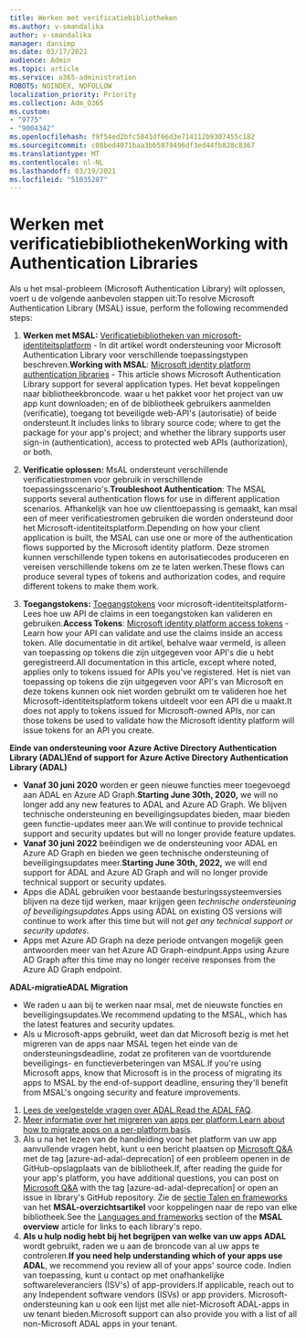 ```yaml
---
title: Werken met verificatiebibliotheken
ms.author: v-smandalika
author: v-smandalika
manager: dansimp
ms.date: 03/17/2021
audience: Admin
ms.topic: article
ms.service: o365-administration
ROBOTS: NOINDEX, NOFOLLOW
localization_priority: Priority
ms.collection: Adm_O365
ms.custom:
- "9775"
- "9004342"
ms.openlocfilehash: f9f54ed2bfc5841df66d3e714112b9307455c182
ms.sourcegitcommit: c08bed4071baa3bb5879496df3ed44fb828c8367
ms.translationtype: MT
ms.contentlocale: nl-NL
ms.lasthandoff: 03/19/2021
ms.locfileid: "51035287"
---
```

# <a name="working-with-authentication-libraries"></a><span data-ttu-id="da391-102">Werken met verificatiebibliotheken</span><span class="sxs-lookup"><span data-stu-id="da391-102">Working with Authentication Libraries</span></span>

<span data-ttu-id="da391-103">Als u het msal-probleem (Microsoft Authentication Library) wilt oplossen, voert u de volgende aanbevolen stappen uit:</span><span class="sxs-lookup"><span data-stu-id="da391-103">To resolve Microsoft Authentication Library (MSAL) issue, perform the following recommended steps:</span></span>

1. <span data-ttu-id="da391-104">**Werken met MSAL:** [Verificatiebibliotheken van microsoft-identiteitsplatform](https://docs.microsoft.com/azure/active-directory/develop/reference-v2-libraries) - In dit artikel wordt ondersteuning voor Microsoft Authentication Library voor verschillende toepassingstypen beschreven.</span><span class="sxs-lookup"><span data-stu-id="da391-104">**Working with MSAL**: [Microsoft identity platform authentication libraries](https://docs.microsoft.com/azure/active-directory/develop/reference-v2-libraries) - This article shows Microsoft Authentication Library support for several application types.</span></span> <span data-ttu-id="da391-105">Het bevat koppelingen naar bibliotheekbroncode. waar u het pakket voor het project van uw app kunt downloaden; en of de bibliotheek gebruikers aanmelden (verificatie), toegang tot beveiligde web-API's (autorisatie) of beide ondersteunt.</span><span class="sxs-lookup"><span data-stu-id="da391-105">It includes links to library source code; where to get the package for your app's project; and whether the library supports user sign-in (authentication), access to protected web APIs (authorization), or both.</span></span>

2. <span data-ttu-id="da391-106">**Verificatie oplossen:** MsAL ondersteunt verschillende verificatiestromen voor gebruik in verschillende toepassingsscenario's.</span><span class="sxs-lookup"><span data-stu-id="da391-106">**Troubleshoot Authentication**: The MSAL supports several authentication flows for use in different application scenarios.</span></span> <span data-ttu-id="da391-107">Afhankelijk van hoe uw clienttoepassing is gemaakt, kan msal een of meer verificatiestromen gebruiken die worden ondersteund door het Microsoft-identiteitsplatform.</span><span class="sxs-lookup"><span data-stu-id="da391-107">Depending on how your client application is built, the MSAL can use one or more of the authentication flows supported by the Microsoft identity platform.</span></span> <span data-ttu-id="da391-108">Deze stromen kunnen verschillende typen tokens en autorisatiecodes produceren en vereisen verschillende tokens om ze te laten werken.</span><span class="sxs-lookup"><span data-stu-id="da391-108">These flows can produce several types of tokens and authorization codes, and require different tokens to make them work.</span></span>

3. <span data-ttu-id="da391-109">**Toegangstokens:** [Toegangstokens](https://docs.microsoft.com/azure/active-directory/develop/access-tokens) voor microsoft-identiteitsplatform- Lees hoe uw API de claims in een toegangstoken kan valideren en gebruiken.</span><span class="sxs-lookup"><span data-stu-id="da391-109">**Access Tokens**: [Microsoft identity platform access tokens](https://docs.microsoft.com/azure/active-directory/develop/access-tokens) - Learn how your API can validate and use the claims inside an access token.</span></span> <span data-ttu-id="da391-110">Alle documentatie in dit artikel, behalve waar vermeld, is alleen van toepassing op tokens die zijn uitgegeven voor API's die u hebt geregistreerd.</span><span class="sxs-lookup"><span data-stu-id="da391-110">All documentation in this article, except where noted, applies only to tokens issued for APIs you've registered.</span></span> <span data-ttu-id="da391-111">Het is niet van toepassing op tokens die zijn uitgegeven voor API's van Microsoft en deze tokens kunnen ook niet worden gebruikt om te valideren hoe het Microsoft-identiteitsplatform tokens uitdeelt voor een API die u maakt.</span><span class="sxs-lookup"><span data-stu-id="da391-111">It does not apply to tokens issued for Microsoft-owned APIs, nor can those tokens be used to validate how the Microsoft identity platform will issue tokens for an API you create.</span></span>

<span data-ttu-id="da391-112">**Einde van ondersteuning voor Azure Active Directory Authentication Library (ADAL)**</span><span class="sxs-lookup"><span data-stu-id="da391-112">**End of support for Azure Active Directory Authentication Library (ADAL)**</span></span>

- <span data-ttu-id="da391-113">**Vanaf 30 juni 2020** worden er geen nieuwe functies meer toegevoegd aan ADAL en Azure AD Graph.</span><span class="sxs-lookup"><span data-stu-id="da391-113">**Starting June 30th, 2020,** we will no longer add any new features to ADAL and Azure AD Graph.</span></span> <span data-ttu-id="da391-114">We blijven technische ondersteuning en beveiligingsupdates bieden, maar bieden geen functie-updates meer aan.</span><span class="sxs-lookup"><span data-stu-id="da391-114">We will continue to provide technical support and security updates but will no longer provide feature updates.</span></span>
- <span data-ttu-id="da391-115">**Vanaf 30 juni 2022** beëindigen we de ondersteuning voor ADAL en Azure AD Graph en bieden we geen technische ondersteuning of beveiligingsupdates meer.</span><span class="sxs-lookup"><span data-stu-id="da391-115">**Starting June 30th, 2022,** we will end support for ADAL and Azure AD Graph and will no longer provide technical support or security updates.</span></span>
- <span data-ttu-id="da391-116">Apps die ADAL gebruiken voor bestaande besturingssysteemversies blijven na deze tijd werken, maar krijgen geen *technische ondersteuning of beveiligingsupdates.*</span><span class="sxs-lookup"><span data-stu-id="da391-116">Apps using ADAL on existing OS versions will continue to work after this time but will not *get any technical support or security updates*.</span></span>
- <span data-ttu-id="da391-117">Apps met Azure AD Graph na deze periode ontvangen mogelijk geen antwoorden meer van het Azure AD Graph-eindpunt.</span><span class="sxs-lookup"><span data-stu-id="da391-117">Apps using Azure AD Graph after this time may no longer receive responses from the Azure AD Graph endpoint.</span></span>

<span data-ttu-id="da391-118">**ADAL-migratie**</span><span class="sxs-lookup"><span data-stu-id="da391-118">**ADAL Migration**</span></span>

- <span data-ttu-id="da391-119">We raden u aan bij te werken naar msal, met de nieuwste functies en beveiligingsupdates.</span><span class="sxs-lookup"><span data-stu-id="da391-119">We recommend updating to the MSAL, which has the latest features and security updates.</span></span>
- <span data-ttu-id="da391-120">Als u Microsoft-apps gebruikt, weet dan dat Microsoft bezig is met het migreren van de apps naar MSAL tegen het einde van de ondersteuningsdeadline, zodat ze profiteren van de voortdurende beveiligings- en functieverbeteringen van MSAL.</span><span class="sxs-lookup"><span data-stu-id="da391-120">If you're using Microsoft apps, know that Microsoft is in the process of migrating its apps to MSAL by the end-of-support deadline, ensuring they'll benefit from MSAL's ongoing security and feature improvements.</span></span>

1. <span data-ttu-id="da391-121">[Lees de veelgestelde vragen over ADAL.](https://docs.microsoft.com/azure/active-directory/develop/msal-migration#frequently-asked-questions-faq)</span><span class="sxs-lookup"><span data-stu-id="da391-121">[Read the ADAL FAQ](https://docs.microsoft.com/azure/active-directory/develop/msal-migration#frequently-asked-questions-faq).</span></span>
2. <span data-ttu-id="da391-122">[Meer informatie over het migreren van apps per platform.](https://docs.microsoft.com/azure/active-directory/develop/msal-migration#migration-guidance)</span><span class="sxs-lookup"><span data-stu-id="da391-122">[Learn about how to migrate apps on a per-platform basis](https://docs.microsoft.com/azure/active-directory/develop/msal-migration#migration-guidance).</span></span>
3. <span data-ttu-id="da391-123">Als u na het lezen van de handleiding voor het platform van uw app aanvullende vragen hebt, kunt u een bericht plaatsen op [Microsoft Q&A](https://docs.microsoft.com/answers/topics/azure-ad-adal-deprecation.html) met de tag [azure-ad-adal-deprecation] of een probleem openen in de GitHub-opslagplaats van de bibliotheek.</span><span class="sxs-lookup"><span data-stu-id="da391-123">If, after reading the guide for your app's platform, you have additional questions, you can post on [Microsoft Q&A](https://docs.microsoft.com/answers/topics/azure-ad-adal-deprecation.html) with the tag [azure-ad-adal-deprecation] or open an issue in library's GitHub repository.</span></span> <span data-ttu-id="da391-124">Zie de [sectie Talen en frameworks](https://docs.microsoft.com/azure/active-directory/develop/msal-overview#languages-and-frameworks) van het **MSAL-overzichtsartikel** voor koppelingen naar de repo van elke bibliotheek.</span><span class="sxs-lookup"><span data-stu-id="da391-124">See the [Languages and frameworks](https://docs.microsoft.com/azure/active-directory/develop/msal-overview#languages-and-frameworks) section of the **MSAL overview** article for links to each library's repo.</span></span>
4. <span data-ttu-id="da391-125">**Als u hulp nodig hebt bij het begrijpen van welke van uw apps ADAL** wordt gebruikt, raden we u aan de broncode van al uw apps te controleren.</span><span class="sxs-lookup"><span data-stu-id="da391-125">**If you need help understanding which of your apps use ADAL**, we recommend you review all of your apps' source code.</span></span> <span data-ttu-id="da391-126">Indien van toepassing, kunt u contact op met onafhankelijke softwareleveranciers (ISV's) of app-providers.</span><span class="sxs-lookup"><span data-stu-id="da391-126">If applicable, reach out to any Independent software vendors (ISVs) or app providers.</span></span> <span data-ttu-id="da391-127">Microsoft-ondersteuning kan u ook een lijst met alle niet-Microsoft ADAL-apps in uw tenant bieden.</span><span class="sxs-lookup"><span data-stu-id="da391-127">Microsoft support can also provide you with a list of all non-Microsoft ADAL apps in your tenant.</span></span>







